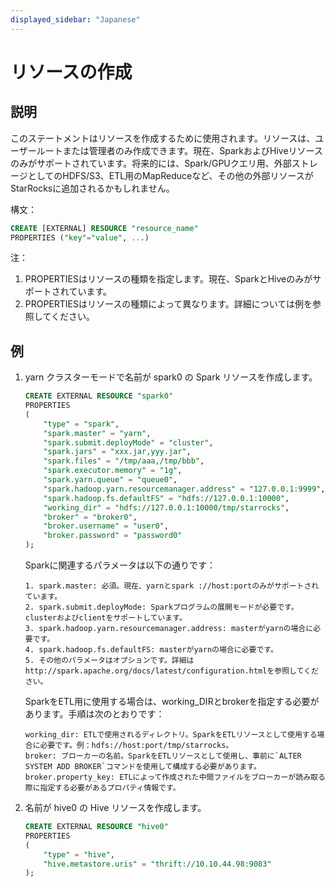 ```yaml
---
displayed_sidebar: "Japanese"
---
```


# リソースの作成

## 説明

このステートメントはリソースを作成するために使用されます。リソースは、ユーザールートまたは管理者のみ作成できます。現在、SparkおよびHiveリソースのみがサポートされています。将来的には、Spark/GPUクエリ用、外部ストレージとしてのHDFS/S3、ETL用のMapReduceなど、その他の外部リソースがStarRocksに追加されるかもしれません。

構文：

```sql
CREATE [EXTERNAL] RESOURCE "resource_name"
PROPERTIES ("key"="value", ...)
```

注：

1. PROPERTIESはリソースの種類を指定します。現在、SparkとHiveのみがサポートされています。
2. PROPERTIESはリソースの種類によって異なります。詳細については例を参照してください。

## 例

1. yarn クラスターモードで名前が spark0 の Spark リソースを作成します。

    ```sql
    CREATE EXTERNAL RESOURCE "spark0"
    PROPERTIES
    (
        "type" = "spark",
        "spark.master" = "yarn",
        "spark.submit.deployMode" = "cluster",
        "spark.jars" = "xxx.jar,yyy.jar",
        "spark.files" = "/tmp/aaa,/tmp/bbb",
        "spark.executor.memory" = "1g",
        "spark.yarn.queue" = "queue0",
        "spark.hadoop.yarn.resourcemanager.address" = "127.0.0.1:9999",
        "spark.hadoop.fs.defaultFS" = "hdfs://127.0.0.1:10000",
        "working_dir" = "hdfs://127.0.0.1:10000/tmp/starrocks",
        "broker" = "broker0",
        "broker.username" = "user0",
        "broker.password" = "password0"
    );
    ```

    Sparkに関連するパラメータは以下の通りです：

    ```plain text
    1. spark.master: 必須。現在、yarnとspark ://host:portのみがサポートされています。
    2. spark.submit.deployMode: Sparkプログラムの展開モードが必要です。clusterおよびclientをサポートしています。
    3. spark.hadoop.yarn.resourcemanager.address: masterがyarnの場合に必要です。
    4. spark.hadoop.fs.defaultFS: masterがyarnの場合に必要です。
    5. その他のパラメータはオプションです。詳細はhttp://spark.apache.org/docs/latest/configuration.htmlを参照してください。
    ```

    SparkをETL用に使用する場合は、working_DIRとbrokerを指定する必要があります。手順は次のとおりです：

    ```plain text
    working_dir: ETLで使用されるディレクトリ。SparkをETLリソースとして使用する場合に必要です。例：hdfs://host:port/tmp/starrocks。
    broker: ブローカーの名前。SparkをETLリソースとして使用し、事前に`ALTER SYSTEM ADD BROKER`コマンドを使用して構成する必要があります。
    broker.property_key: ETLによって作成された中間ファイルをブローカーが読み取る際に指定する必要があるプロパティ情報です。
    ```

2. 名前が hive0 の Hive リソースを作成します。

    ```sql
    CREATE EXTERNAL RESOURCE "hive0"
    PROPERTIES
    (
        "type" = "hive",
        "hive.metastore.uris" = "thrift://10.10.44.98:9083"
    );
    ```
